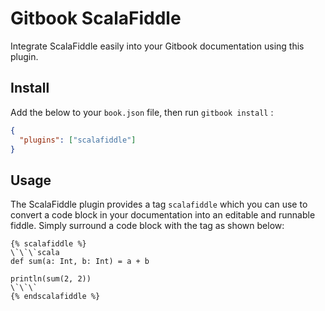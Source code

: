 # Gitbook ScalaFiddle

Integrate ScalaFiddle easily into your Gitbook documentation using this plugin.

## Install

Add the below to your `book.json` file, then run `gitbook install` :

```json
{
  "plugins": ["scalafiddle"]
}
```

## Usage

The ScalaFiddle plugin provides a tag `scalafiddle` which you can use to convert a code block in your documentation into an
editable and runnable fiddle. Simply surround a code block with the tag as shown below:

```
{% scalafiddle %}
\`\`\`scala
def sum(a: Int, b: Int) = a + b

println(sum(2, 2))
\`\`\`
{% endscalafiddle %}
```